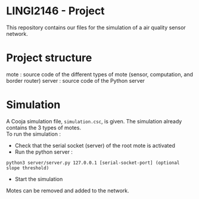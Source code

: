# LINGI2146 - Project

This repository contains our files for the simulation of a air quality sensor network.

# Project structure
mote : source code of the different types of mote (sensor, computation, and border router)
server : source code of the Python server


# Simulation
A Cooja simulation file, ```simulation.csc```, is given. The simulation already contains the 3 types of motes.\
To run the simulation :
- Check that the serial socket (server) of the root mote is activated
- Run the python server :
```
python3 server/server.py 127.0.0.1 [serial-socket-port] (optional slope threshold)
```
- Start the simulation

Motes can be removed and added to the network.
